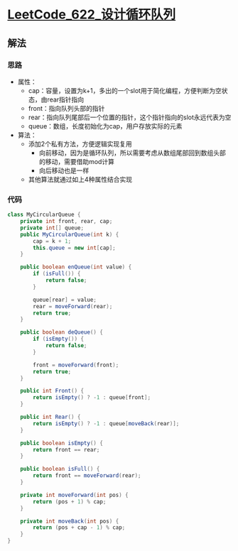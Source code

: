 # [LeetCode_622_设计循环队列](https://leetcode.cn/problems/design-circular-queue/)
## 解法
### 思路
- 属性：
  - cap：容量，设置为k+1，多出的一个slot用于简化编程，方便判断为空状态，由rear指针指向
  - front：指向队列头部的指针
  - rear：指向队列尾部后一个位置的指针，这个指针指向的slot永远代表为空
  - queue：数组，长度初始化为cap，用户存放实际的元素
- 算法：
  - 添加2个私有方法，方便逻辑实现复用
    - 向前移动，因为是循环队列，所以需要考虑从数组尾部回到数组头部的移动，需要借助mod计算
    - 向后移动也是一样
  - 其他算法就通过如上4种属性结合实现
### 代码
```java
class MyCircularQueue {
    private int front, rear, cap;
    private int[] queue;
    public MyCircularQueue(int k) {
        cap = k + 1;
        this.queue = new int[cap];
    }

    public boolean enQueue(int value) {
        if (isFull()) {
            return false;
        }

        queue[rear] = value;
        rear = moveForward(rear);
        return true;
    }

    public boolean deQueue() {
        if (isEmpty()) {
            return false;
        }

        front = moveForward(front);
        return true;
    }

    public int Front() {
        return isEmpty() ? -1 : queue[front];
    }

    public int Rear() {
        return isEmpty() ? -1 : queue[moveBack(rear)];
    }

    public boolean isEmpty() {
        return front == rear;
    }

    public boolean isFull() {
        return front == moveForward(rear);
    }

    private int moveForward(int pos) {
        return (pos + 1) % cap;
    }

    private int moveBack(int pos) {
        return (pos + cap - 1) % cap;
    }
}
```